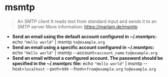 # msmtp
> An SMTP client
> It reads text from standard input and sends it to an SMTP server
> More information: <https://marlam.de/msmtp>
- **Send an email using the default account configured in ~/.msmtprc:**
echo `"Hello world"` | msmtp `to@example.org`
- **Send an email using a specific account configured in ~/.msmtprc:**
echo `"Hello world"` | msmtp --account=`account_name` `to@example.org`
- **Send an email without a configured account. The password should be specified in the ~/.msmtprc file:**
echo `"Hello world"` | msmtp --host=`localhost` --port=`999` --from=`from@example.org` `to@example.org`
